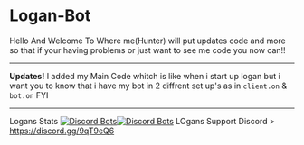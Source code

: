 # Logan-Bot
Hello And Welcome To Where me(Hunter)
will put updates code and more so that if your having problems or just want to see me code you now can!!

---------------------------------------------------------------------------------------------------------------------------
**Updates!**
I added my Main Code whitch is like when i start up logan but i want you to know that i have my bot in 2 diffrent set up's as in `client.on` & `bot.on` FYI

--------------------------------------------------------------------------------------------------------------------------
Logans Stats [![Discord Bots](https://discordbots.org/api/widget/status/408070424484904960.svg?noavatar=true)](https://discordbots.org/bot/408070424484904960)[![Discord Bots](https://discordbots.org/api/widget/servers/408070424484904960.svg?noavatar=true)](https://discordbots.org/bot/408070424484904960)
LOgans Support Discord > https://discord.gg/9qT9eQ6

